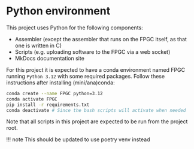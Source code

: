 # Python environment

This project uses Python for the following components:

- Assembler (except the assembler that runs on the FPGC itself, as that one is written in C)
- Scripts (e.g. uploading software to the FPGC via a web socket)
- MkDocs documentation site

For this project it is expected to have a conda environment named FPGC running `Python 3.12` with some required packages.
Follow these instructions after installing (mini/ana)conda:

``` bash
conda create --name FPGC python=3.12
conda activate FPGC
pip install -r requirements.txt
conda deactivate # Since the bash scripts will activate when needed
```

Note that all scripts in this project are expected to be run from the project root.

!!! note
    This should be updated to use poetry venv instead
